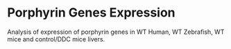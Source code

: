 # Porphyrin Genes Expression
Analysis of expression of porphyrin genes in WT Human, WT Zebrafish, WT mice and control/DDC mice livers.
